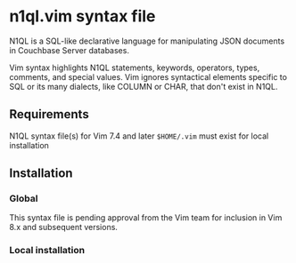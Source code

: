 # n1ql.vim syntax file


N1QL is a SQL-like declarative language for manipulating JSON documents in
Couchbase Server databases.

Vim syntax highlights N1QL statements, keywords, operators, types, comments,
and special values.  Vim ignores syntactical elements specific to SQL or its
many dialects, like COLUMN or CHAR, that don't exist in N1QL.


## Requirements

N1QL syntax file(s) for Vim 7.4 and later
`$HOME/.vim` must exist for local installation


## Installation


### Global

This syntax file is pending approval from the Vim team for inclusion in Vim
8.x and subsequent versions.


### Local installation



